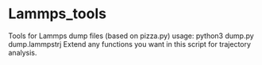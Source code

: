 # Lammps_tools
Tools for Lammps dump files (based on pizza.py)
usage: python3 dump.py dump.lammpstrj 
Extend any functions you want in this script for trajectory analysis.
